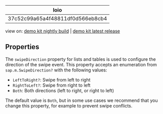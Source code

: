 <!-- loio37c52c99a65a4f48811df0d566eb8cb4 -->

| loio |
| -----|
| 37c52c99a65a4f48811df0d566eb8cb4 |

<div id="loio">

view on: [demo kit nightly build](https://openui5nightly.hana.ondemand.com/topic/37c52c99a65a4f48811df0d566eb8cb4) | [demo kit latest release](https://sdk.openui5.org/topic/37c52c99a65a4f48811df0d566eb8cb4)</div>

## Properties

The `swipeDirection` property for lists and tables is used to configure the direction of the swipe event. This property accepts an enumeration from `sap.m.SwipeDirection?` with the following values:

-   `LeftToRight?`: Swipe from left to right
-   `RightToLeft?`: Swipe from right to left
-   `Both`: Both directions \(left to right, or right to left\)

The default value is `Both`, but in some use cases we recommend that you change this property, for example to prevent swipe conflicts.


